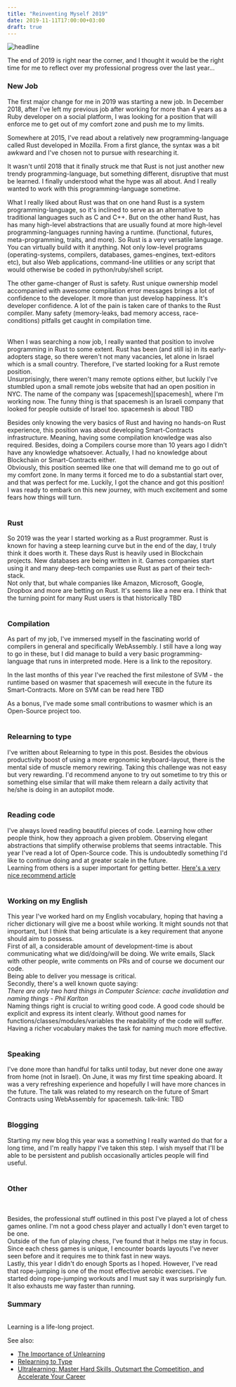 ```yaml
---
title: "Reinventing Myself 2019"
date: 2019-11-11T17:00:00+03:00
draft: true
---
```


![headline][headline]


The end of 2019 is right near the corner, and I thought it would be the right time for me to reflect over my professional progress over the last year...

### **New Job**

The first major change for me in 2019 was starting a new job.
In December 2018, after I've left my previous job after working for more than 4 years as a Ruby developer on a social platform,
I was looking for a position that will enforce me to get out of my comfort zone and push me to my limits.
<br/>

Somewhere at 2015, I've read about a relatively new programming-language called Rust developed in Mozilla.
From a first glance, the syntax was a bit awkward and I've chosen not to pursue with researching it.

It wasn't until 2018 that it finally struck me that Rust is not just another new trendy programming-language, but something different, disruptive that must be learned.
I finally understood what the hype was all about. And I really wanted to work with this programming-language sometime.

What I really liked about Rust was that on one hand Rust is a system programming-language, so it's inclined to serve as an alternative to traditional languages such as C and C++.
But on the other hand Rust, has has many high-level abstractions that are usually found at more high-level programming-languages running having a runtime.
(functional, futures, meta-programming, traits, and more). So Rust is a very versatile language. You can virtually build with it anything. Not only low-level programs
(operating-systems, compilers, databases, games-engines, text-editors etc), but also Web applications, command-line utilities or any script that would otherwise be coded
in python/ruby/shell script.
<br/>

The other game-changer of Rust is safety. Rust unique ownership model accompanied with awesome compilation error messages brings a lot of confidence to the developer.
It more than just develop happiness. It's developer confidence. A lot of the pain is taken care of thanks to the Rust compiler.
Many safety (memory-leaks, bad memory access, race-conditions) pitfalls get caught in compilation time.

<br/>
When I was searching a now job, I really wanted that position to involve programming in Rust to some extent.
Rust has been (and still is) in its early-adopters stage, so there weren't not many vacancies, let alone in Israel which is a small country.
Therefore, I've started looking for a Rust remote position.
<br/>
Unsurprisingly, there weren't many remote options either, but luckily I've stumbled upon a small remote jobs website that had an open position in NYC.
The name of the company was [spacemesh][spacemesh], where I'm working now. The funny thing is that spacemesh is an Israeli company that looked for people outside of Israel too.
spacemesh is about TBD

Besides only knowing the very basics of Rust and having no hands-on Rust experience, this position was about developing Smart-Contracts infrastructure.
Meaning, having some compilation knowledge was also required. Besides, doing a Compilers course more than 10 years ago I didn't have any knowledge whatsoever.
Actually, I had no knowledge about Blockchain or Smart-Contracts either.
<br/>
Obviously, this position seemed like one that will demand me to go out of my comfort zone.
In many terms it forced me to do a substantial start over, and that was perfect for me.
Luckily, I got the chance and got this position!
<br/>
I was ready to embark on this new journey, with much excitement and some fears how things will turn.
<br/>
<br/>
### **Rust**

So 2019 was the year I started working as a Rust programmer. Rust is known for having a steep learning curve but in the end of the day, I truly think it does worth it.
These days Rust is heavily used in Blockchain projects. New databases are being written in it. Games companies start using it and many deep-tech companies
use Rust as part of their tech-stack.
<br/>
Not only that, but whale companies like Amazon, Microsoft, Google, Dropbox and more are betting on Rust. It's seems like a new era.
I think that the turning point for many Rust users is that historically TBD
<br/>
<br/>
### **Compilation**

As part of my job, I've immersed myself in the fascinating world of compilers in general and specifically WebAssembly.
I still have a long way to go in these, but I did manage to build a very basic programming-language that runs in interpreted mode.
Here is a link to the repository.

In the last months of this year I've reached the first milestone of SVM - the runtime based on wasmer that spacemesh will execute in the future
its Smart-Contracts. More on SVM can be read here TBD

As a bonus, I've made some small contributions to wasmer which is an Open-Source project too.
<br/>
<br/>
### **Relearning to type**

I've written about Relearning to type in this post. Besides the obvious productivity boost of using a more ergonomic keyboard-layout, there is the mental side
of muscle memory rewiring. Taking this challenge was not easy but very rewarding. I'd recommend anyone to try out sometime to try this or something else similar
that will make them relearn a daily activity that he/she is doing in an autopilot mode.
<br/>
<br/>
### **Reading code**

I've always loved reading beautiful pieces of code. Learning how other people think, how they approach a given problem.
Observing elegant abstractions that simplify otherwise problems that seems intractable.
This year I've read a lot of Open-Source code. This is undoubtedly something I'd like to continue doing and at greater scale in the future.
<br/>
Learning from others is a super important for getting better. [Here's a very nice recommend article](ultralearning-environments)
<br/>
<br/>
### **Working on my English**

This year I've worked hard on my English vocabulary, hoping that having a richer dictionary will give me a boost while working.
It might sounds not that important, but I think that being articulate is a key requirement that anyone should aim to possess.
<br/>
First of all, a considerable amount of development-time is about communicating what we did/doing/will be doing.
We write emails, Slack with other people, write comments on PRs and of course we document our code.
<br/>
Being able to deliver you message is critical.
<br/>
Secondly, there's a well known quote saying:
<br/>
_There are only two hard things in Computer Science: cache invalidation and naming things_
_- Phil Karlton_
<br/>
Naming things right is crucial to writing good code. A good code should be explicit and express its intent clearly.
Without good names for functions/classes/modules/variables the readability of the code will suffer.
Having a richer vocabulary makes the task for naming much more effective.
<br/>
<br/>
### **Speaking**

I've done more than handful for talks until today, but never done one away from home (not in Israel).
On June, it was my first time speaking aboard. It was a very refreshing experience and hopefully I will have more chances in the future.
The talk was related to my research on the future of Smart Contracts using WebAssembly for spacemesh.
talk-link: TBD
<br/>
<br/>
### **Blogging**

Starting my new blog this year was a something I really wanted do that for a long time, and I'm really happy I've taken this step.
I wish myself that I'll be able to be persistent and publish occasionally articles people will find useful.
<br/>
<br/>
### **Other**
<br/>
<br/>
Besides, the professional stuff outlined in this post I've played a lot of chess games online.
I'm not a good chess player and actually I don't even target to be one.
<br/>
Outside of the fun of playing chess, I've found that it helps me stay in focus.
Since each chess games is unique, I encounter boards layouts I've never seen before and it requires me to think fast in new ways.
<br/>
Lastly, this year I didn't do enough Sports as I hoped.
However, I've read that rope-jumping is one of the most effective aerobic exercises.
I've started doing rope-jumping workouts and I must say it was surprisingly fun. It also exhausts me way faster than running.


### **Summary**
<br/>
Learning is a life-long project.


See also:

* [The Importance of Unlearning][the-importance-of-unlearning]
* [Relearning to Type][relearning-to-type]
* [Ultralearning: Master Hard Skills, Outsmart the Competition, and Accelerate Your Career][ultralearning-book]


[headline]: https://www.incimages.com/uploaded_files/image/970x450/getty_477569935_970656970450085_79639.jpg
[spacemesh]: http://spacemesh.io
[chess]: http://chess.com
[supermemo]: https://supermemo.com
[talk]: https://www.youtube.com/watch?v=mcvBXQ0SWJM
[the-importance-of-unlearning]: https://gryphon.dev/2019/06/27/the-importance-of-unlearning/
[relearning-to-type]: https://gryphon.dev/2019/10/04/relearning-to-type/
[ultralearning-environments]:  https://www.scotthyoung.com/blog/2019/01/03/ultralearning-environments/
[ultralearning-book]: https://www.amazon.com/Ultralearning-Master-Outsmart-Competition-Accelerate-ebook/dp/B07K6MF8MD
